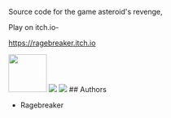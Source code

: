Source code for the game asteroid's revenge,

Play on itch.io-

  https://ragebreaker.itch.io

<img src="https://fdroid.gitlab.io/artwork/badge/get-it-on.png" height="75">
<img src="https://img.shields.io/f-droid/v/APP.ID.svg?logo=F-Droid">
<img src="https://img.shields.io/github/release/USER/REPO.svg?logo=github">
## Authors 

* Ragebreaker
